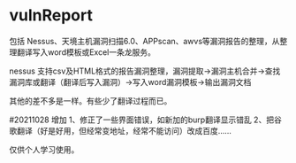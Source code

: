 # vulnReport
包括 Nessus、天境主机漏洞扫描6.0、APPscan、awvs等漏洞报告的整理，从整理翻译写入word模板或Excel一条龙服务。

nessus
  支持csv及HTML格式的报告漏洞整理，漏洞提取->漏洞主机合并->查找漏洞库或翻译（翻译后写入漏洞）->写入word漏洞模板->输出漏洞文档
  
其他的差不多是一样。有些少了翻译过程而已。

#20211028 增加
1、修正了一些界面错误，如新加的burp翻译显示错乱
2、把谷歌翻译（好是好用，但经常变地址，经常不能访问）改成百度……

仅供个人学习使用。
